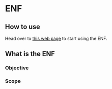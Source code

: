 # ENF

## How to use

Head over to [this web page](https://github.com/mui/material-ui) to start using the ENF.

## What is the ENF

### Objective

### Scope
